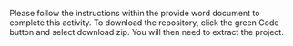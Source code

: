 Please follow the instructions within the provide word document to complete this activity. To download the repository, click the green Code button and select download zip. You will then need to extract the project.
